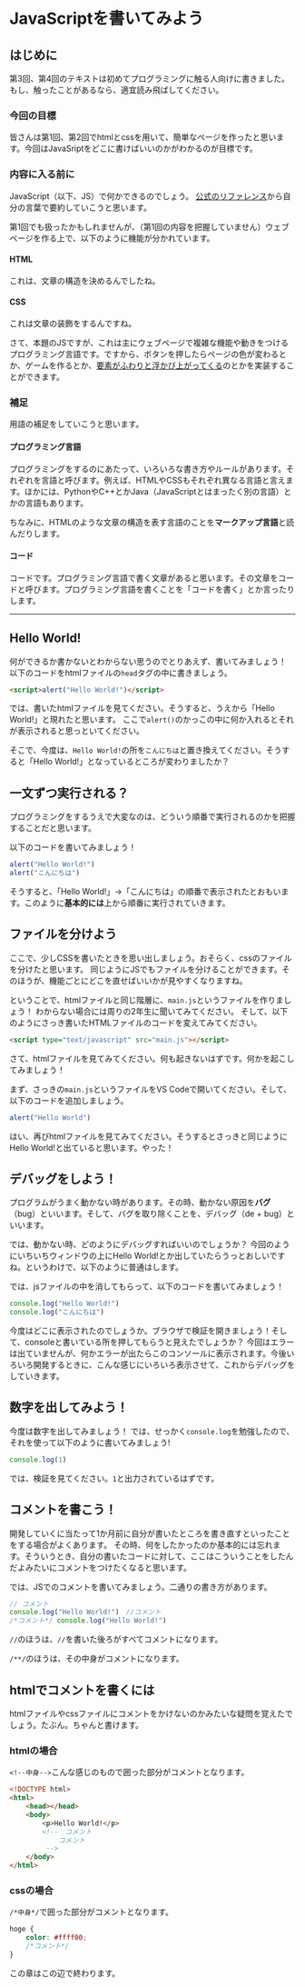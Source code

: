 # JavaScriptを書いてみよう

## はじめに

第3回、第4回のテキストは初めてプログラミングに触る人向けに書きました。もし、触ったことがあるなら、適宜読み飛ばしてください。

### 今回の目標
皆さんは第1回、第2回でhtmlとcssを用いて、簡単なページを作ったと思います。今回はJavaSriptをどこに書けばいいのかがわかるのが目標です。

### 内容に入る前に
JavaScript（以下、JS）で何かできるのでしょう。
[公式のリファレンス](https://developer.mozilla.org/ja/docs/Learn/JavaScript/First_steps/What_is_JavaScript)から自分の言葉で要約していこうと思います。

第1回でも扱ったかもしれませんが、（第1回の内容を把握していません）ウェブページを作る上で、以下のように機能が分かれています。

#### HTML
これは、文章の構造を決めるんでしたね。

#### CSS
これは文章の装飾をするんですね。

さて、本題のJSですが、これは主にウェブページで複雑な機能や動きをつけるプログラミング言語です。ですから、ボタンを押したらページの色が変わるとか、ゲームを作るとか、[要素がふわりと浮かび上がってくる](https://office.cybozu.co.jp/)のとかを実装することができます。

### 補足
用語の補足をしていこうと思います。

#### プログラミング言語
プログラミングをするのにあたって、いろいろな書き方やルールがあります。それぞれを言語と呼びます。例えば、HTMLやCSSもそれぞれ異なる言語と言えます。ほかには、PythonやC++とかJava（JavaScriptとはまったく別の言語）とかの言語もあります。

ちなみに、HTMLのような文章の構造を表す言語のことを**マークアップ言語**と読んだりします。

#### コード
コードです。プログラミング言語で書く文章があると思います。その文章をコードと呼びます。プログラミング言語を書くことを「コードを書く」とか言ったりします。

* * * 

## Hello World!
何ができるか書かないとわからない思うのでとりあえず、書いてみましょう！
以下のコードをhtmlファイルの`head`タグの中に書きましょう。

```html
<script>alert("Hello World!")</script>
```

では、書いたhtmlファイルを見てください。そうすると、うえから「Hello World!」と現れたと思います。
ここで`alert()`のかっこの中に何か入れるとそれが表示されると思っといてください。

そこで、今度は、`Hello World!`の所を`こんにちは`と置き換えてください。そうすると「Hello World!」となっているところが変わりましたか？

## 一文ずつ実行される？

プログラミングをするうえで大変なのは、どういう順番で実行されるのかを把握することだと思います。

以下のコードを書いてみましょう！
```javascript
alert("Hello World!")
alert("こんにちは")
```
そうすると、「Hello World!」→「こんにちは」の順番で表示されたとおもいます。このように**基本的には**上から順番に実行されていきます。

## ファイルを分けよう

ここで、少しCSSを書いたときを思い出しましょう。おそらく、cssのファイルを分けたと思います。
同じようにJSでもファイルを分けることができます。そのほうが、機能ごとにどこを直せばいいかが見やすくなりますね。

ということで、htmlファイルと同じ階層に、`main.js`というファイルを作りましょう！ わからない場合には周りの2年生に聞いてみてください。
そして、以下のようにさっき書いたHTMLファイルのコードを変えてみてください。

```html
<script type="text/javascript" src="main.js"></script>
```
さて、htmlファイルを見てみてください。何も起きないはずです。何かを起こしてみましょう！

まず、さっきの`main.js`というファイルをVS Codeで開いてください。そして、以下のコードを追加しましょう。
```javascript
alert("Hello World")
```
はい、再びhtmlファイルを見てみてください。そうするとさっきと同じようにHello World!と出ていると思います。やった！

## デバッグをしよう！

プログラムがうまく動かない時があります。その時、動かない原因を**バグ**（bug）といいます。そして、バグを取り除くことを、デバッグ（de + bug）といいます。

では、動かない時、どのようにデバッグすればいいのでしょうか？ 今回のようにいちいちウィンドウの上にHello World!とか出していたらうっとおしいですね。というわけで、以下のように普通はします。

では、jsファイルの中を消してもらって、以下のコードを書いてみましょう！

```javascript
console.log("Hello World!")
console.log("こんにちは")
```
今度はどこに表示されたのでしょうか。ブラウザで検証を開きましょう！そして、consoleと書いている所を押してもらうと見えたでしょうか？ 今回はエラーは出ていませんが、何かエラーが出たらこのコンソールに表示されます。今後いろいろ開発するときに、こんな感じにいろいろ表示させて、これからデバッグをしていきます。

## 数字を出してみよう！

今度は数字を出してみましょう！ では、せっかく`console.log`を勉強したので、それを使って以下のように書いてみましょう!

```javascript
console.log(1)
```
では、検証を見てください。`1`と出力されているはずです。

## コメントを書こう！
開発していくに当たって1か月前に自分が書いたところを書き直すといったことをする場合がよくあります。
その時、何をしたかったのか基本的には忘れます。そういうとき、自分の書いたコードに対して、ここはこういうことをしたんだよみたいにコメントをつけたくなると思います。

では、JSでのコメントを書いてみましょう。二通りの書き方があります。
```javascript
// コメント
console.log("Hello World!")　//コメント
/*コメント*/ console.log("Hello World!")
```
`//`のほうは、`//`を書いた後ろがすべてコメントになります。

`/**/`のほうは、その中身がコメントになります。

## htmlでコメントを書くには
htmlファイルやcssファイルにコメントをかけないのかみたいな疑問を覚えたでしょう。たぶん。ちゃんと書けます。

### htmlの場合
`<!--中身-->`こんな感じのもので囲った部分がコメントとなります。
```html
<!DOCTYPE html>
<html>
    <head></head>
    <body>
        <p>Hello World!</p>
        <!--　コメント
            コメント
         -->
    </body>
</html>
```
### cssの場合
`/*中身*/`で囲った部分がコメントとなります。
```css
hoge {
    color: #ffff00;
    /*コメント*/
}
```

この章はこの辺で終わります。